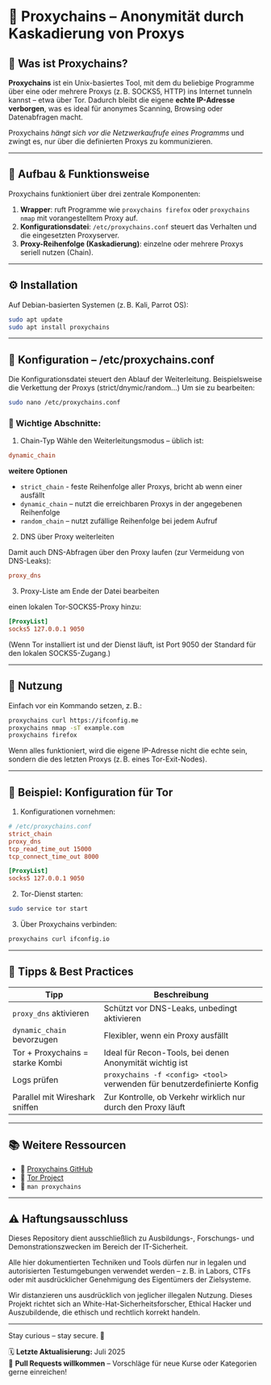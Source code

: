 # 🧰 Proxychains – Anonymität durch Kaskadierung von Proxys

## 🔎 Was ist Proxychains?

**Proxychains** ist ein Unix-basiertes Tool, mit dem du beliebige Programme über eine oder mehrere Proxys (z. B. SOCKS5, HTTP) ins Internet tunneln kannst – etwa über Tor. Dadurch bleibt die eigene **echte IP-Adresse verborgen**, was es ideal für anonymes Scanning, Browsing oder Datenabfragen macht.

Proxychains *hängt sich vor die Netzwerkaufrufe eines Programms* und zwingt es, nur über die definierten Proxys zu kommunizieren.

---

## 🧱 Aufbau & Funktionsweise

Proxychains funktioniert über drei zentrale Komponenten:

1. **Wrapper**: ruft Programme wie `proxychains firefox` oder `proxychains nmap` mit vorangestelltem Proxy auf.
2. **Konfigurationsdatei**: `/etc/proxychains.conf` steuert das Verhalten und die eingesetzten Proxyserver.
3. **Proxy-Reihenfolge (Kaskadierung)**: einzelne oder mehrere Proxys seriell nutzen (Chain).

---

## ⚙️ Installation

Auf Debian-basierten Systemen (z. B. Kali, Parrot OS):

```bash
sudo apt update
sudo apt install proxychains
```

---

## 📝 Konfiguration – /etc/proxychains.conf

Die Konfigurationsdatei steuert den Ablauf der Weiterleitung. 
Beispielsweise die Verkettung der Proxys (strict/dnymic/random...)
Um sie zu bearbeiten:

```bash
sudo nano /etc/proxychains.conf
```

### 🔧 Wichtige Abschnitte:
1. Chain-Typ
Wähle den Weiterleitungsmodus – üblich ist:
```ini
dynamic_chain
```

**weitere Optionen**
- `strict_chain` - feste Reihenfolge aller Proxys, bricht ab wenn einer ausfällt
- `dynamic_chain` – nutzt die erreichbaren Proxys in der angegebenen Reihenfolge
- `random_chain` – nutzt zufällige Reihenfolge bei jedem Aufruf

2. DNS über Proxy weiterleiten

Damit auch DNS-Abfragen über den Proxy laufen (zur Vermeidung von DNS-Leaks):

```ini
proxy_dns
```
3. Proxy-Liste am Ende der Datei bearbeiten

einen lokalen Tor-SOCKS5-Proxy hinzu:
```ini
[ProxyList]
socks5 127.0.0.1 9050
```
(Wenn Tor installiert ist und der Dienst läuft, ist Port 9050 der Standard für den lokalen SOCKS5-Zugang.)

---

## 🚀 Nutzung

Einfach vor ein Kommando setzen, z. B.:

```bash
proxychains curl https://ifconfig.me
proxychains nmap -sT example.com
proxychains firefox
```
Wenn alles funktioniert, wird die eigene IP-Adresse nicht die echte sein, sondern die des letzten Proxys (z. B. eines Tor-Exit-Nodes).

---

## 📌 Beispiel: Konfiguration für Tor

1. Konfigurationen vornehmen:

```ini
# /etc/proxychains.conf
strict_chain
proxy_dns
tcp_read_time_out 15000
tcp_connect_time_out 8000

[ProxyList]
socks5 127.0.0.1 9050
```

2. Tor-Dienst starten:

```bash
sudo service tor start
```

3. Über Proxychains verbinden:

```bash
proxychains curl ifconfig.io
```

---

## 🧪 Tipps & Best Practices

| Tipp                             | Beschreibung                                                            |
| -------------------------------- | ----------------------------------------------------------------------- |
| `proxy_dns` aktivieren           | Schützt vor DNS-Leaks, unbedingt aktivieren                             |
| `dynamic_chain` bevorzugen       | Flexibler, wenn ein Proxy ausfällt                                      |
| Tor + Proxychains = starke Kombi | Ideal für Recon-Tools, bei denen Anonymität wichtig ist                 |
| Logs prüfen                      | `proxychains -f <config> <tool>` verwenden für benutzerdefinierte Konfig |
| Parallel mit Wireshark sniffen   | Zur Kontrolle, ob Verkehr wirklich nur durch den Proxy läuft            |

---

## 📚 Weitere Ressourcen

- 🔗 [Proxychains GitHub](https://github.com/rofl0r/proxychains-ng)
- 🔐 [Tor Project](https://www.torproject.org/)
- 📖 `man proxychains`

---

## ⚠️ Haftungsausschluss

Dieses Repository dient ausschließlich zu Ausbildungs-, Forschungs- und Demonstrationszwecken im Bereich der IT-Sicherheit.

Alle hier dokumentierten Techniken und Tools dürfen nur in legalen und autorisierten Testumgebungen verwendet werden – z. B. in Labors, CTFs oder mit ausdrücklicher Genehmigung des Eigentümers der Zielsysteme.

Wir distanzieren uns ausdrücklich von jeglicher illegalen Nutzung.
Dieses Projekt richtet sich an White-Hat-Sicherheitsforscher, Ethical Hacker und Auszubildende, die ethisch und rechtlich korrekt handeln.

--- 

Stay curious – stay secure. 🔐

🗓️ **Letzte Aktualisierung:** Juli 2025  
🤝 **Pull Requests willkommen** – Vorschläge für neue Kurse oder Kategorien gerne einreichen!